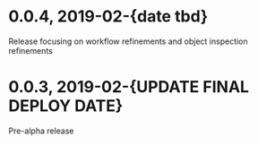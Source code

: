# 0.0.4, 2019-02-{date tbd}

Release focusing on workflow refinements and object inspection refinements

# 0.0.3, 2019-02-{UPDATE FINAL DEPLOY DATE}

Pre-alpha release
